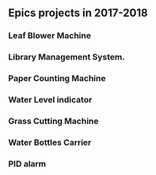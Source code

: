 
## Epics projects in 2017-2018
### Leaf Blower Machine
### Library Management System.
### Paper Counting Machine
### Water Level indicator
### Grass Cutting Machine 
### Water Bottles Carrier
### PID alarm


